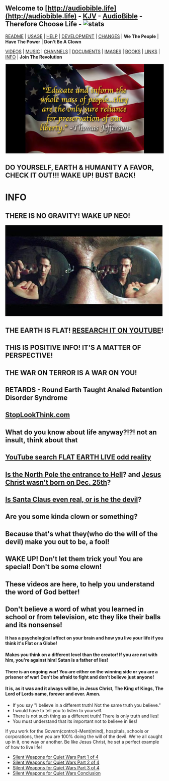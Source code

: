 ## Welcome to [http://audiobible.life](http://audiobible.life) - [KJV](https://github.com/AudioBible/KJV) - [AudioBible](https://github.com/AudioBible/AudioBible) - Therefore Choose Life - ![stats](https://c.statcounter.com/11394984/0/e199372f/0/)

[README](README.md) | [USAGE](USAGE.md) | [HELP](HELP.md) | [DEVELOPMENT](DEVELOPMENT.md) | [CHANGES](CHANGES.md) | **We The People** | **Have The Power** | **Don't Be A Clown**

[VIDEOS](VIDEOS.md) | [MUSIC](MUSIC.md) | [CHANNELS](MUSIC.md) | [DOCUMENTS](DOCUMENTS.md) | [IMAGES](IMAGES.md) | [BOOKS](BOOKS.md) | [LINKS](LINKS.md) | [INFO](INFO.md) | **Join The Revolution**

[![thomas-jefferson-educate-and-inform-the-masses-quote](images/thomas-jefferson-educate-and-inform-the-masses-quote.png)](https://www.youtube.com/watch?v=72Lrz0khXP0)

## DO YOURSELF, EARTH & HUMANITY A FAVOR, CHECK IT OUT!!! WAKE UP! BUST BACK!

# INFO

## THERE IS NO GRAVITY! WAKE UP NEO!

![ImpulsiveNeo](images/ImpulsiveNeo.jpg)

## THE EARTH IS FLAT! [RESEARCH IT ON YOUTUBE](https://www.youtube.com/results?search_query=flat+earth&page=&utm_source=opensearch)!

## THIS IS POSITIVE INFO! IT'S A MATTER OF PERSPECTIVE!

## THE WAR ON TERROR IS A WAR ON YOU!

## RETARDS - Round Earth Taught Analed Retention Disorder Syndrome

## [StopLookThink.com](http://stoplookthink.com)

## What do you know about life anyway?!?! **not an insult**, think about that

## [YouTube search FLAT EARTH LIVE odd reality](https://www.youtube.com/results?search_query=flat+earth+live+odd+reality)

## [Is the North Pole the entrance to Hell](https://www.youtube.com/watch?v=lZlSimsiPUA)? and [Jesus Christ wasn't born on Dec. 25th](https://www.youtube.com/watch?v=nz9fY9K4Npc)?

## [Is Santa Claus even real, or is he the devil](http://www.av1611.org/othpubls/santa.html)?

## Are you some kinda clown or something? 

## Because that's what they(who do the will of the devil) make you out to be, a fool!

## WAKE UP! Don't let them trick you! You are special! Don't be some clown!

## These videos are here, to help you understand the word of God better!

## Don't believe a word of what you learned in school or from television, etc they like their balls and its nonsense!

#### It has a psychological affect on your brain and how you live your life if you think it's Flat or a Globe! 

#### Makes you think on a different level than the creator! If you are not with him, you're against him! Satan is a father of lies!

#### There is an ongoing war! You are either on the winning side or you are a prisoner of war! Don't be afraid to fight and don't believe just anyone!

#### It is, as it was and it always will be, in Jesus Christ, The King of Kings, The Lord of Lords name, forever and ever. Amen.

- If you say "I believe in a different truth! Not the same truth you believe."
- I would have to tell you to listen to yourself.
- There is not such thing as a different truth! There is only truth and lies!
- You must understand that its important not to believe in lies!


If you work for the Govern(control)-Ment(mind), hospitals, schools or corporations, then you are 100% doing the will of the devil. We're all caught up in it, one way or another. Be like Jesus Christ, he set a perfect example of how to live life!

- [Silent Weapons for Quiet Wars Part 1 of 4](https://www.youtube.com/watch?v=eSjtQiZJGT0)
- [Silent Weapons for Quiet Wars Part 2 of 4](https://www.youtube.com/watch?v=D4H9xcQryUU)
- [Silent Weapons for Quiet Wars Part 3 of 4](https://www.youtube.com/watch?v=iib1N5nVSws)
- [Silent Weapons for Quiet Wars Conclusion](https://www.youtube.com/watch?v=Af4pIsJTT3Y)
